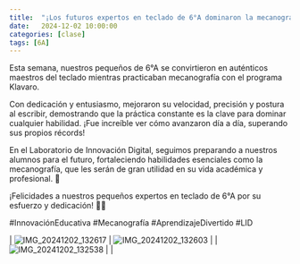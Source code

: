 ```yaml
---
title:  "¡Los futuros expertos en teclado de 6°A dominaron la mecanografía en el LID! ⌨️💻"
date:   2024-12-02 10:00:00
categories: [clase]
tags: [6A]
---
```

Esta semana, nuestros pequeños de 6°A se convirtieron en auténticos maestros del teclado mientras practicaban mecanografía con el programa Klavaro.

Con dedicación y entusiasmo, mejoraron su velocidad, precisión y postura al escribir, demostrando que la práctica constante es la clave para dominar cualquier habilidad. ¡Fue increíble ver cómo avanzaron día a día, superando sus propios récords!

En el Laboratorio de Innovación Digital, seguimos preparando a nuestros alumnos para el futuro, fortaleciendo habilidades esenciales como la mecanografía, que les serán de gran utilidad en su vida académica y profesional. 🚀

¡Felicidades a nuestros pequeños expertos en teclado de 6°A por su esfuerzo y dedicación! 👏🌟

#InnovaciónEducativa #Mecanografía #AprendizajeDivertido #LID

| ![IMG_20241202_132617](https://github.com/user-attachments/assets/cd80e340-cb5a-46a9-bed5-d25c1eebda47) | ![IMG_20241202_132603](https://github.com/user-attachments/assets/2a3a480e-853d-4893-bcf2-2a4e55305334) |
| ![IMG_20241202_132538](https://github.com/user-attachments/assets/fc28a353-33ea-43a5-899c-3f42782a6b31) | |




[lid]: https://ipc-lid.github.io/ 
